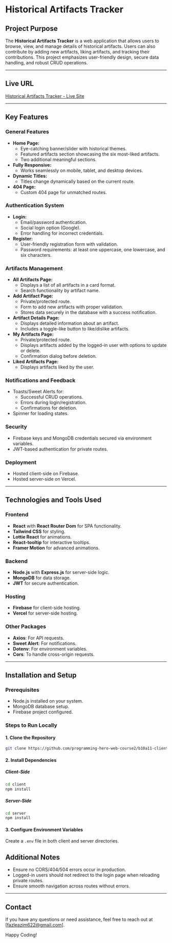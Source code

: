 # Historical Artifacts Tracker

## Project Purpose
The **Historical Artifacts Tracker** is a web application that allows users to browse, view, and manage details of historical artifacts. Users can also contribute by adding new artifacts, liking artifacts, and tracking their contributions. This project emphasizes user-friendly design, secure data handling, and robust CRUD operations.

---

## Live URL
[Historical Artifacts Tracker - Live Site](#)

---

## Key Features

### General Features
- **Home Page:**
  - Eye-catching banner/slider with historical themes.
  - Featured artifacts section showcasing the six most-liked artifacts.
  - Two additional meaningful sections.
- **Fully Responsive:**
  - Works seamlessly on mobile, tablet, and desktop devices.
- **Dynamic Titles:**
  - Titles change dynamically based on the current route.
- **404 Page:**
  - Custom 404 page for unmatched routes.

### Authentication System
- **Login:**
  - Email/password authentication.
  - Social login option (Google).
  - Error handling for incorrect credentials.
- **Register:**
  - User-friendly registration form with validation.
  - Password requirements: at least one uppercase, one lowercase, and six characters.

### Artifacts Management
- **All Artifacts Page:**
  - Displays a list of all artifacts in a card format.
  - Search functionality by artifact name.
- **Add Artifact Page:**
  - Private/protected route.
  - Form to add new artifacts with proper validation.
  - Stores data securely in the database with a success notification.
- **Artifact Details Page:**
  - Displays detailed information about an artifact.
  - Includes a toggle-like button to like/dislike artifacts.
- **My Artifacts Page:**
  - Private/protected route.
  - Displays artifacts added by the logged-in user with options to update or delete.
  - Confirmation dialog before deletion.
- **Liked Artifacts Page:**
  - Displays artifacts liked by the user.

### Notifications and Feedback
- Toasts/Sweet Alerts for:
  - Successful CRUD operations.
  - Errors during login/registration.
  - Confirmations for deletion.
- Spinner for loading states.

### Security
- Firebase keys and MongoDB credentials secured via environment variables.
- JWT-based authentication for private routes.

### Deployment
- Hosted client-side on Firebase.
- Hosted server-side on Vercel.

---

## Technologies and Tools Used

### Frontend
- **React** with **React Router Dom** for SPA functionality.
- **Tailwind CSS** for styling.
- **Lottie React** for animations.
- **React-tooltip** for interactive tooltips.
- **Framer Motion** for advanced animations.

### Backend
- **Node.js** with **Express.js** for server-side logic.
- **MongoDB** for data storage.
- **JWT** for secure authentication.

### Hosting
- **Firebase** for client-side hosting.
- **Vercel** for server-side hosting.

### Other Packages
- **Axios**: For API requests.
- **Sweet Alert**: For notifications.
- **Dotenv**: For environment variables.
- **Cors**: To handle cross-origin requests.

---

## Installation and Setup

### Prerequisites
- Node.js installed on your system.
- MongoDB database setup.
- Firebase project configured.

### Steps to Run Locally

#### 1. Clone the Repository
```bash
git clone https://github.com/programming-hero-web-course2/b10a11-client-side-azim622
```

#### 2. Install Dependencies
##### Client-Side
```bash
cd client
npm install
```
##### Server-Side
```bash
cd server
npm install
```

#### 3. Configure Environment Variables
Create a `.env` file in both client and server directories.



## Additional Notes
- Ensure no CORS/404/504 errors occur in production.
- Logged-in users should not redirect to the login page when reloading private routes.
- Ensure smooth navigation across routes without errors.

---

## Contact
If you have any questions or need assistance, feel free to reach out at [fazleazim622@gmail.com].

Happy Coding!
